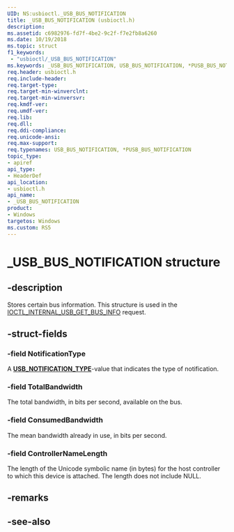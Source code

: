 ```yaml
---
UID: NS:usbioctl._USB_BUS_NOTIFICATION
title: _USB_BUS_NOTIFICATION (usbioctl.h)
description: 
ms.assetid: c6982976-fd7f-4be2-9c2f-f7e2fb8a6260
ms.date: 10/19/2018
ms.topic: struct
f1_keywords:
 - "usbioctl/_USB_BUS_NOTIFICATION"
ms.keywords: _USB_BUS_NOTIFICATION, USB_BUS_NOTIFICATION, *PUSB_BUS_NOTIFICATION, 
req.header: usbioctl.h
req.include-header:
req.target-type:
req.target-min-winverclnt:
req.target-min-winversvr:
req.kmdf-ver:
req.umdf-ver:
req.lib:
req.dll:
req.ddi-compliance:
req.unicode-ansi:
req.max-support:
req.typenames: USB_BUS_NOTIFICATION, *PUSB_BUS_NOTIFICATION
topic_type: 
- apiref
api_type: 
- HeaderDef
api_location: 
- usbioctl.h
api_name: 
- _USB_BUS_NOTIFICATION
product:
- Windows
targetos: Windows
ms.custom: RS5
---
```


# _USB_BUS_NOTIFICATION structure

## -description
Stores certain bus information. This structure is used in the [IOCTL_INTERNAL_USB_GET_BUS_INFO](ni-usbioctl-ioctl_internal_usb_get_bus_info.md) request.

## -struct-fields

### -field NotificationType
A [**USB_NOTIFICATION_TYPE**](ne-usbioctl-_usb_notification_type.md)-value that indicates the type of notification.

### -field TotalBandwidth
The total bandwidth, in bits per second, available on the bus.
 
### -field ConsumedBandwidth
The mean bandwidth already in use, in bits per second.
 
### -field ControllerNameLength
The length of the Unicode symbolic name (in bytes) for the host controller to which this device is attached. The length does not include NULL.

## -remarks

## -see-also
